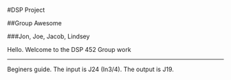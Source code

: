 #DSP Project

##Group Awesome

###Jon, Joe, Jacob, Lindsey

Hello. Welcome to the DSP 452 Group work


--------------------
Beginers guide. The input is J24 (In3/4). The output is J19. 